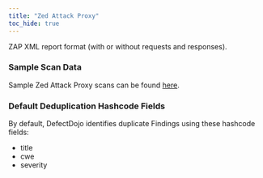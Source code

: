```yaml
---
title: "Zed Attack Proxy"
toc_hide: true
---
```

ZAP XML report format (with or without requests and responses).

### Sample Scan Data
Sample Zed Attack Proxy scans can be found [here](https://github.com/DefectDojo/django-DefectDojo/tree/master/unittests/scans/zap).

### Default Deduplication Hashcode Fields
By default, DefectDojo identifies duplicate Findings using these hashcode fields:

- title
- cwe
- severity

